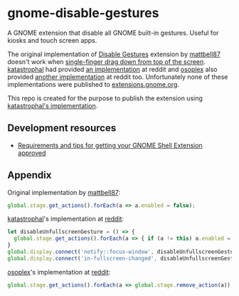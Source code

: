 # gnome-disable-gestures
A GNOME extension that disable all GNOME built-in gestures. Useful for kiosks and touch screen apps.

The original implementation of [Disable Gestures][1] extension by [mattbell87] doesn't
work when [single-finger drag down from top of the screen][2]. [katastrophal] had provided
[an implementation][3] at reddit and [osoplex] also provided [another implementation][4]
at reddit too. Unfortunately none of these implementations were published to [extensions.gnome.org].

This repo is created for the purpose to publish the extension using [katastrophal's implementation][3].

## Development resources
- [Requirements and tips for getting your GNOME Shell Extension approved]

## Appendix
Original implementation by [mattbell87]:
```js
global.stage.get_actions().forEach(a => a.enabled = false);
```

[katastrophal]'s implementation at [reddit][3]:
```js
let disableUnfullscreenGesture = () => {
  global.stage.get_actions().forEach(a => { if (a != this) a.enabled = false;});
}
global.display.connect('notify::focus-window', disableUnfullscreenGesture);
global.display.connect('in-fullscreen-changed', disableUnfullscreenGesture);
```

[osoplex]'s implementation at [reddit][4]:
```js
global.stage.get_actions().forEach(a => global.stage.remove_action(a));
```


[1]: https://extensions.gnome.org/extension/1140/disable-gestures/
[2]: https://superuser.com/questions/1542018/how-to-disable-close-fullscreen-touchscreen-gesture-on-gnome-fedora
[3]: https://www.reddit.com/r/gnome/comments/ci6tf4/comment/ev2i0v1/?utm_source=share&utm_medium=web3x&utm_name=web3xcss&utm_term=1&utm_content=share_button
[4]: https://www.reddit.com/r/gnome/comments/ci6tf4/comment/ev5bfks/?utm_source=share&utm_medium=web3x&utm_name=web3xcss&utm_term=1&utm_content=share_button
[extensions.gnome.org]: https://extensions.gnome.org/
[katastrophal]: https://www.reddit.com/user/katastrophal/
[mattbell87]: https://extensions.gnome.org/accounts/profile/mattbell87
[osoplex]: https://www.reddit.com/user/osoplex/
[Requirements and tips for getting your GNOME Shell Extension approved]: https://blog.mecheye.net/2012/02/requirements-and-tips-for-getting-your-gnome-shell-extension-approved/
